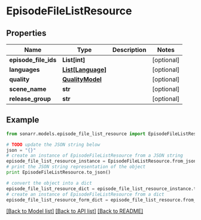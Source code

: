 # EpisodeFileListResource


## Properties
Name | Type | Description | Notes
------------ | ------------- | ------------- | -------------
**episode_file_ids** | **List[int]** |  | [optional] 
**languages** | [**List[Language]**](Language.md) |  | [optional] 
**quality** | [**QualityModel**](QualityModel.md) |  | [optional] 
**scene_name** | **str** |  | [optional] 
**release_group** | **str** |  | [optional] 

## Example

```python
from sonarr.models.episode_file_list_resource import EpisodeFileListResource

# TODO update the JSON string below
json = "{}"
# create an instance of EpisodeFileListResource from a JSON string
episode_file_list_resource_instance = EpisodeFileListResource.from_json(json)
# print the JSON string representation of the object
print EpisodeFileListResource.to_json()

# convert the object into a dict
episode_file_list_resource_dict = episode_file_list_resource_instance.to_dict()
# create an instance of EpisodeFileListResource from a dict
episode_file_list_resource_form_dict = episode_file_list_resource.from_dict(episode_file_list_resource_dict)
```
[[Back to Model list]](../README.md#documentation-for-models) [[Back to API list]](../README.md#documentation-for-api-endpoints) [[Back to README]](../README.md)


